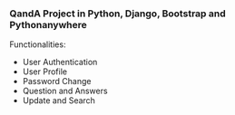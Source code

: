 ### QandA Project in Python, Django, Bootstrap and Pythonanywhere
Functionalities:
  - User Authentication
  - User Profile
  - Password Change
  - Question and Answers
  - Update and Search

